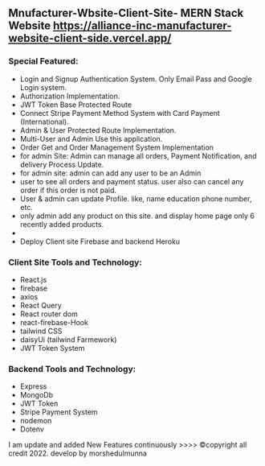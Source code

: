 ## Mnufacturer-Wbsite-Client-Site- MERN Stack Website https://alliance-inc-manufacturer-website-client-side.vercel.app/



### Special Featured:

- Login and Signup Authentication System. Only Email Pass and Google Login system.
- Authorization Implementation.
- JWT Token Base Protected Route
- Connect Stripe Payment Method System with Card Payment (International).
- Admin & User Protected Route Implementation.
- Multi-User and Admin Use this application.
- Order Get and Order Management System Implementation
- for admin Site: Admin can manage all orders, Payment Notification, and delivery Process Update.
- for admin site: admin can add any user to be an Admin
- user to see all orders and payment status. user also can cancel any order if this order is not paid.
- User & admin can update Profile. like, name education phone number, etc.
- only admin add any product on this site. and display home page only 6 recently added products.
-
- Deploy Client site Firebase and backend Heroku

### Client Site Tools and Technology:

- React.js
- firebase
- axios
- React Query
- React router dom
- react-firebase-Hook
- tailwind CSS
- daisyUi (tailwind Farmework)
- JWT Token System

### Backend Tools and Technology:

- Express
- MongoDb
- JWT Token
- Stripe Payment System
- nodemon
- Dotenv

I am update and added New Features continuously >>>>
©copyright all credit 2022. develop by morshedulmunna
